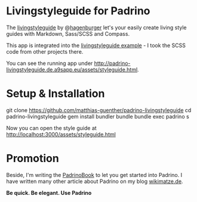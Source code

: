 # Livingstyleguide for Padrino

The [livingstyleguide](https://github.com/hagenburger/livingstyleguide) by @[hagenburger](https://twitter.com/hagenburger)
let's your easily create living style guides with Markdown, Sass/SCSS and Compass.


This app is integrated into the [livingstyleguide example](https://github.com/hagenburger/livingstyleguide-example) - I
took the SCSS code from other projects there.


You can see the running app under <http://padrino-livingstyleguide.de.a9sapp.eu/assets/styleguide.html>.


# Setup & Installation


  git clone https://github.com/matthias-guenther/padrino-livingstyleguide
  cd padrino-livingstyleguide
  gem install bundler
  bundle
  bundle exec padrino s


Now you can open the style guide at <http://localhost:3000/assets/styleguide.html>


# Promotion

Beside, I'm writing the [PadrinoBook](http://padrinobook.com/) to let you get started into Padrino. I have written many
other article about Padrino on my blog [wikimatze.de](http://wikimatze.de/tags#padrino).


**Be quick. Be elegant. Use Padrino**

